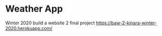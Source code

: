 # Weather App

Winter 2020 build a website 2 final project
https://baw-2-kinara-winter-2020.herokuapp.com/
